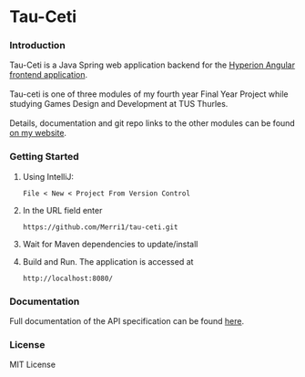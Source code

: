 # Tau-Ceti

### Introduction
Tau-Ceti is a Java Spring web application backend for the [Hyperion Angular frontend application](https://github.com/Merri1/hyperion).
<br><br>
Tau-ceti is one of three modules of my fourth year Final Year Project while studying Games Design and Development at TUS Thurles.
<br><br>
Details, documentation and git repo links to the other modules can be found [on my website](https://merri1.github.io).


### Getting Started
1.	Using IntelliJ:

        File < New < Project From Version Control
2.  In the URL field enter

        https://github.com/Merri1/tau-ceti.git
3.  Wait for Maven dependencies to update/install
4.  Build and Run. The application is accessed at

        http://localhost:8080/

### Documentation
Full documentation of the API specification can be found [here](https://merri1.github.io/pages/tau-ceti/tau-ceti.html).

### License
MIT License